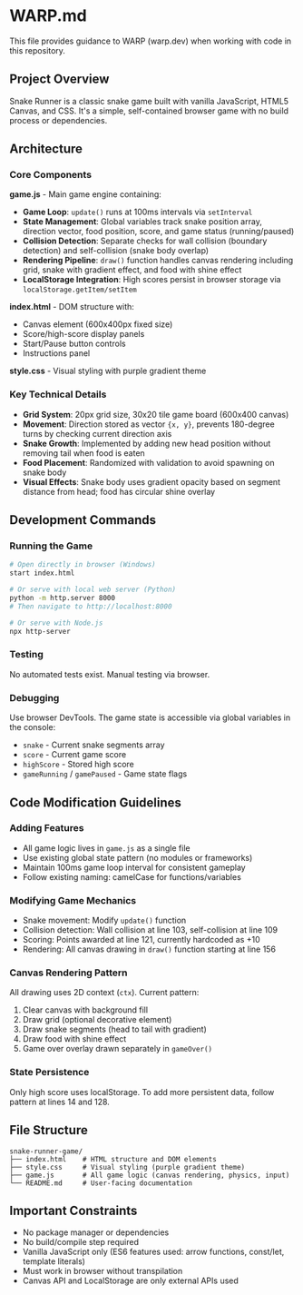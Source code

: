 # WARP.md

This file provides guidance to WARP (warp.dev) when working with code in this repository.

## Project Overview

Snake Runner is a classic snake game built with vanilla JavaScript, HTML5 Canvas, and CSS. It's a simple, self-contained browser game with no build process or dependencies.

## Architecture

### Core Components

**game.js** - Main game engine containing:
- **Game Loop**: `update()` runs at 100ms intervals via `setInterval`
- **State Management**: Global variables track snake position array, direction vector, food position, score, and game status (running/paused)
- **Collision Detection**: Separate checks for wall collision (boundary detection) and self-collision (snake body overlap)
- **Rendering Pipeline**: `draw()` function handles canvas rendering including grid, snake with gradient effect, and food with shine effect
- **LocalStorage Integration**: High scores persist in browser storage via `localStorage.getItem/setItem`

**index.html** - DOM structure with:
- Canvas element (600x400px fixed size)
- Score/high-score display panels
- Start/Pause button controls
- Instructions panel

**style.css** - Visual styling with purple gradient theme

### Key Technical Details

- **Grid System**: 20px grid size, 30x20 tile game board (600x400 canvas)
- **Movement**: Direction stored as vector `{x, y}`, prevents 180-degree turns by checking current direction axis
- **Snake Growth**: Implemented by adding new head position without removing tail when food is eaten
- **Food Placement**: Randomized with validation to avoid spawning on snake body
- **Visual Effects**: Snake body uses gradient opacity based on segment distance from head; food has circular shine overlay

## Development Commands

### Running the Game

```bash
# Open directly in browser (Windows)
start index.html

# Or serve with local web server (Python)
python -m http.server 8000
# Then navigate to http://localhost:8000

# Or serve with Node.js
npx http-server
```

### Testing
No automated tests exist. Manual testing via browser.

### Debugging
Use browser DevTools. The game state is accessible via global variables in the console:
- `snake` - Current snake segments array
- `score` - Current game score
- `highScore` - Stored high score
- `gameRunning` / `gamePaused` - Game state flags

## Code Modification Guidelines

### Adding Features
- All game logic lives in `game.js` as a single file
- Use existing global state pattern (no modules or frameworks)
- Maintain 100ms game loop interval for consistent gameplay
- Follow existing naming: camelCase for functions/variables

### Modifying Game Mechanics
- Snake movement: Modify `update()` function
- Collision detection: Wall collision at line 103, self-collision at line 109
- Scoring: Points awarded at line 121, currently hardcoded as +10
- Rendering: All canvas drawing in `draw()` function starting at line 156

### Canvas Rendering Pattern
All drawing uses 2D context (`ctx`). Current pattern:
1. Clear canvas with background fill
2. Draw grid (optional decorative element)
3. Draw snake segments (head to tail with gradient)
4. Draw food with shine effect
5. Game over overlay drawn separately in `gameOver()`

### State Persistence
Only high score uses localStorage. To add more persistent data, follow pattern at lines 14 and 128.

## File Structure
```
snake-runner-game/
├── index.html    # HTML structure and DOM elements
├── style.css     # Visual styling (purple gradient theme)
├── game.js       # All game logic (canvas rendering, physics, input)
└── README.md     # User-facing documentation
```

## Important Constraints
- No package manager or dependencies
- No build/compile step required
- Vanilla JavaScript only (ES6 features used: arrow functions, const/let, template literals)
- Must work in browser without transpilation
- Canvas API and LocalStorage are only external APIs used
